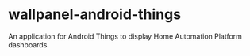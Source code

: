 # wallpanel-android-things
An application for Android Things to display Home Automation Platform dashboards.
